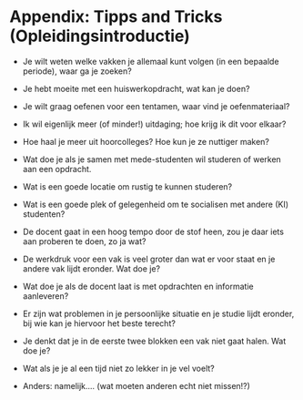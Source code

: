 # Appendix: Tipps and Tricks (Opleidingsintroductie)

-   Je wilt weten welke vakken je allemaal kunt volgen (in een bepaalde
    periode), waar ga je zoeken?

-   Je hebt moeite met een huiswerkopdracht, wat kan je doen?

-   Je wilt graag oefenen voor een tentamen, waar vind je
    oefenmateriaal?

-   Ik wil eigenlijk meer (of minder!) uitdaging; hoe krijg ik dit voor
    elkaar?

-   Hoe haal je meer uit hoorcolleges? Hoe kun je ze nuttiger maken?

-   Wat doe je als je samen met mede-studenten wil studeren of werken
    aan een opdracht.

-   Wat is een goede locatie om rustig te kunnen studeren?

-   Wat is een goede plek of gelegenheid om te socialisen met andere
    (KI) studenten?

-   De docent gaat in een hoog tempo door de stof heen, zou je daar iets
    aan proberen te doen, zo ja wat?

-   De werkdruk voor een vak is veel groter dan wat er voor staat en je
    andere vak lijdt eronder. Wat doe je?

-   Wat doe je als de docent laat is met opdrachten en informatie
    aanleveren?

-   Er zijn wat problemen in je persoonlijke situatie en je studie lijdt
    eronder, bij wie kan je hiervoor het beste terecht?

-   Je denkt dat je in de eerste twee blokken een vak niet gaat halen.
    Wat doe je?

-   Wat als je je al een tijd niet zo lekker in je vel voelt?

-   Anders: namelijk\.... (wat moeten anderen echt niet missen!?)
